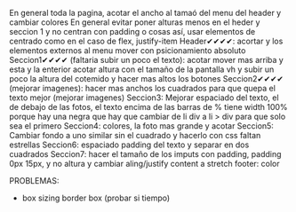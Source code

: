 En general toda la pagina, acotar el ancho al tamaó del menu del header y cambiar colores
En general evitar poner alturas menos en el heder y seccion 1 y no centran con padding o cosas así, usar elementos de centrado como en el caso de flex, justify-item
Header✔✔✔✔:
acortar y los elementos externos al menu mover con psicionamiento absoluto
Seccion1✔✔✔✔ (faltaria subir un poco el texto):
acotar mover mas arriba y esta y la enterior acotar altura con el tamaño de la pantalla vh y subir un poco la altura del cotemido y hacer mas altos los botones
Seccion2✔✔✔✔ (mejorar imagenes):
hacer mas anchos los cuadrados para que quepa el texto mejor (mejorar imagenes)
Seccion3:
Mejorar espaciado del texto, el de debajo de las fotos, el texto encima de las barras de % tiene width 100% porque hay una negra que hay que cambiar de li div a li > div para que solo sea el primero
Seccion4:
colores, la foto mas grande y acotar
Seccion5:
Cambiar fondo a uno similar sin el cuadrado y hacerlo con css faltan estrellas
Seccion6:
espaciado padding del texto y separar en dos cuadrados
Seccion7:
hacer el tamaño de los imputs con padding, padding 0px 15px, y no altura y cambiar aling/justify content a stretch
footer:
color


PROBLEMAS:

* box sizing border box (probar si tiempo)

